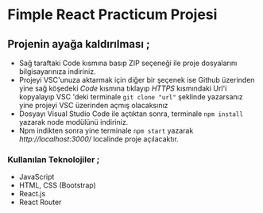 # Fimple React Practicum Projesi

## Projenin ayağa kaldırılması ; 

- Sağ taraftaki Code kısmına basıp ZIP seçeneği ile proje dosyalarını bilgisayarınıza indiriniz.
- Projeyi VSC'unuza aktarmak için diğer bir  şeçenek ise Github üzerinden yine sağ köşedeki *Code* kısmına tıklayıp *HTTPS* kısmındaki Url'i kopyalayıp VSC 'deki terminale ``` git clone "url" ``` şeklinde yazarsanız yine projeyi VSC üzerinden açmış olacaksınız
- Dosyayı Visual Studio Code ile açtıktan sonra, terminale ``` npm install ``` yazarak node modülünü indiriniz.
- Npm indikten sonra yine terminale ``` npm start ``` yazarak *http://localhost:3000/* localinde proje açılacaktır. 

### Kullanılan Teknolojiler ; 

- JavaScript
- HTML, CSS (Bootstrap)
- React.js
- React Router 